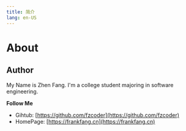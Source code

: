 ```yaml
---
title: 简介
lang: en-US
---
```


# About

## Author

My Name is Zhen Fang. I'm a college student majoring in software engineering. 

**Follow Me**

- Gihtub: [https://github.com/fzcoder](https://github.com/fzcoder)
- HomePage: [https://frankfang.cn](https://frankfang.cn)

